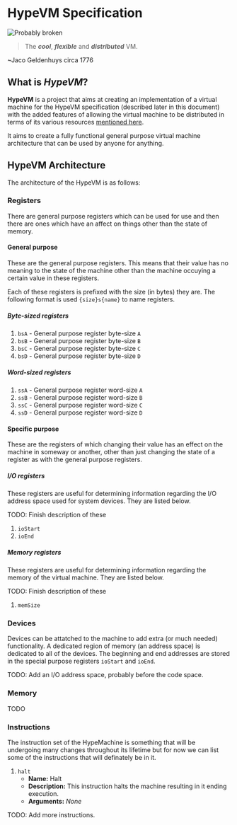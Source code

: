 HypeVM Specification
====================

![Probably broken](https://ci.appveyor.com/api/projects/status/l8pp5jt56neousab?svg=true)

> The _**cool**_, _**flexible**_ and _**distributed**_ VM.

~Jaco Geldenhuys circa 1776

## What is _HypeVM_?

**HypeVM** is a project that aims at creating an implementation of a virtual machine for the HypeVM specification (described later in this document) with the added features of allowing the virtual machine to be distributed in terms of its various resources [mentioned here](DistributedVM.md).

It aims to create a fully functional general purpose virtual machine architecture that can be used by anyone for anything.

## HypeVM Architecture

The architecture of the HypeVM is as follows:

### Registers

There are general purpose registers which can be used for use and then there are ones which have an affect on things other than the state of memory.

#### General purpose

These are the general purpose registers. This means that their value has no meaning to the state of the machine other than the machine occuying a certain value in these registers.

Each of these registers is prefixed with the size (in bytes) they are. The following format is used `{size}s{name}` to name registers.

##### Byte-sized registers

1.  `bsA` - General purpose register byte-size `A`
2.  `bsB` - General purpose register byte-size `B`
3.  `bsC` - General purpose register byte-size `C`
4.  `bsD` - General purpose register byte-size `D`

##### Word-sized registers

1.  `ssA` - General purpose register word-size `A`
2.  `ssB` - General purpose register word-size `B`
3.  `ssC` - General purpose register word-size `C`
4.  `ssD` - General purpose register word-size `D`

#### Specific purpose

These are the registers of which changing their value has an effect on the machine in someway or another, other than just changing the state of a register as with the general purpose registers.

##### I/O registers

These registers are useful for determining information regarding the I/O address space used for system devices. They are listed below.

TODO: Finish description of these

1.  `ioStart`
2. `ioEnd`

##### Memory registers

These registers are useful for determining information regarding the memory of the virtual machine. They are listed below.

TODO: Finish description of these

1.  `memSize`

### Devices

Devices can be attatched to the machine to add extra (or much needed) functionality. A dedicated region of memory (an address space) is dedicated to all of the devices. The beginning and end addresses are stored in the special purpose registers `ioStart` and `ioEnd`.

TODO: Add an I/O address space, probably before the code space.

### Memory

TODO

### Instructions

The instruction set of the HypeMachine is something that will be undergoing many changes throughout its lifetime but for now we can list some of the instructions that will definately be in it.

1.  `halt`
    * **Name:** Halt
    * **Description:** This instruction halts the machine resulting in it ending execution.
    * **Arguments:** _None_

TODO: Add more instructions.
